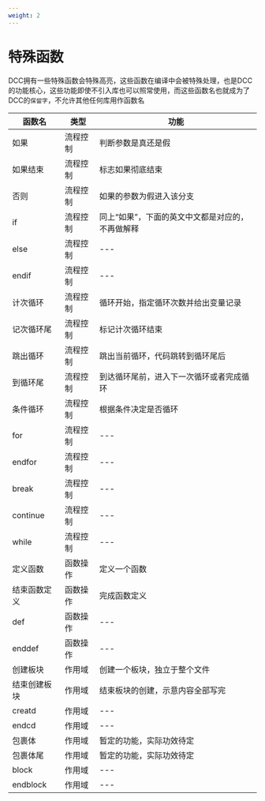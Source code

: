 ```yaml
---
weight: 2
---
```


# 特殊函数

DCC拥有一些特殊函数会特殊高亮，这些函数在编译中会被特殊处理，也是DCC的功能核心，这些功能即使不引入库也可以照常使用，而这些函数名也就成为了DCC的`保留字`，不允许其他任何库用作函数名

| 函数名 | 类型 | 功能 |
|--------|-----|------|
|如果|流程控制|判断参数是真还是假|
|如果结束|流程控制|标志如果彻底结束|
|否则|流程控制|如果的参数为假进入该分支|
|if|流程控制|同上“如果”，下面的英文中文都是对应的，不再做解释|
|else|流程控制|\-\-\-|
|endif|流程控制|\-\-\-|
|计次循环|流程控制|循环开始，指定循环次数并给出变量记录|
|记次循环尾|流程控制|标记计次循环结束|
|跳出循环|流程控制|跳出当前循环，代码跳转到循环尾后|
|到循环尾|流程控制|到达循环尾前，进入下一次循环或者完成循环|
|条件循环|流程控制|根据条件决定是否循环|
|for|流程控制|\-\-\-|
|endfor|流程控制|\-\-\-|
|break|流程控制|\-\-\-|
|continue|流程控制|\-\-\-|
|while|流程控制|\-\-\-|
|定义函数|函数操作|定义一个函数|
|结束函数定义|函数操作|完成函数定义|
|def|函数操作|\-\-\-|
|enddef|函数操作|\-\-\-|
|创建板块|作用域|创建一个板块，独立于整个文件|
|结束创建板块|作用域|结束板块的创建，示意内容全部写完|
|creatd|作用域|\-\-\-|
|endcd|作用域|\-\-\-|
|包裹体|作用域|暂定的功能，实际功效待定|
|包裹体尾|作用域|暂定的功能，实际功效待定|
|block|作用域|\-\-\-|
|endblock|作用域|\-\-\-|
